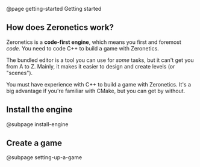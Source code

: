@page getting-started Getting started

## How does Zeronetics work?

Zeronetics is a **code-first engine**, which means you first and
foremost _code_. You need to code C++ to build a game with Zeronetics.

The bundled editor is a tool you can use for _some_ tasks, but it can't
get you from A to Z. Mainly, it makes it easier to design and create levels
(or "scenes").

You must have experience with C++ to build a game with Zeronetics.
It's a big advantage if you're familiar with CMake, but you can get
by without.

## Install the engine

@subpage install-engine

## Create a game

@subpage setting-up-a-game

